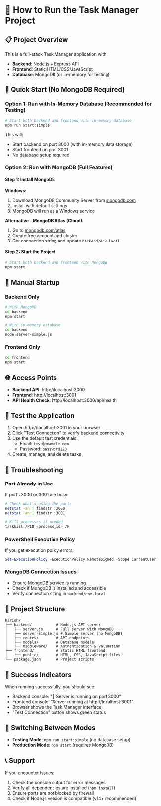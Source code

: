 # 🚀 How to Run the Task Manager Project

## 📋 Project Overview
This is a full-stack Task Manager application with:
- **Backend**: Node.js + Express API
- **Frontend**: Static HTML/CSS/JavaScript
- **Database**: MongoDB (or in-memory for testing)

## 🎯 Quick Start (No MongoDB Required)

### Option 1: Run with In-Memory Database (Recommended for Testing)
```bash
# Start both backend and frontend with in-memory database
npm run start:simple
```

This will:
- Start backend on port 3000 (with in-memory data storage)
- Start frontend on port 3001
- No database setup required

### Option 2: Run with MongoDB (Full Features)

#### Step 1: Install MongoDB
**Windows:**
1. Download MongoDB Community Server from [mongodb.com](https://www.mongodb.com/try/download/community)
2. Install with default settings
3. MongoDB will run as a Windows service

**Alternative - MongoDB Atlas (Cloud):**
1. Go to [mongodb.com/atlas](https://www.mongodb.com/atlas)
2. Create free account and cluster
3. Get connection string and update `backend/env.local`

#### Step 2: Start the Project
```bash
# Start both backend and frontend with MongoDB
npm start
```

## 🔧 Manual Startup

### Backend Only
```bash
# With MongoDB
cd backend
npm start

# With in-memory database
cd backend
node server-simple.js
```

### Frontend Only
```bash
cd frontend
npm start
```

## 🌐 Access Points

- **Backend API**: http://localhost:3000
- **Frontend**: http://localhost:3001
- **API Health Check**: http://localhost:3000/api/health

## 📱 Test the Application

1. Open http://localhost:3001 in your browser
2. Click "Test Connection" to verify backend connectivity
3. Use the default test credentials:
   - Email: `test@example.com`
   - Password: `password123`
4. Create, manage, and delete tasks

## 🐛 Troubleshooting

### Port Already in Use
If ports 3000 or 3001 are busy:
```bash
# Check what's using the ports
netstat -an | findstr :3000
netstat -an | findstr :3001

# Kill processes if needed
taskkill /PID <process_id> /F
```

### PowerShell Execution Policy
If you get execution policy errors:
```powershell
Set-ExecutionPolicy -ExecutionPolicy RemoteSigned -Scope CurrentUser
```

### MongoDB Connection Issues
- Ensure MongoDB service is running
- Check if MongoDB is installed and accessible
- Verify connection string in `backend/env.local`

## 📁 Project Structure
```
harish/
├── backend/           # Node.js API server
│   ├── server.js      # Full server with MongoDB
│   ├── server-simple.js # Simple server (no MongoDB)
│   ├── routes/        # API endpoints
│   ├── models/        # Database models
│   └── middleware/    # Authentication & validation
├── frontend/          # Static HTML frontend
│   └── public/        # HTML, CSS, JavaScript files
└── package.json       # Project scripts
```

## 🎉 Success Indicators

When running successfully, you should see:
- Backend console: "🚀 Server is running on port 3000"
- Frontend console: "Server running at http://localhost:3001"
- Browser shows the Task Manager interface
- "Test Connection" button shows green status

## 🔄 Switching Between Modes

- **Testing Mode**: `npm run start:simple` (no database setup)
- **Production Mode**: `npm start` (requires MongoDB)

## 📞 Support

If you encounter issues:
1. Check the console output for error messages
2. Verify all dependencies are installed (`npm install`)
3. Ensure ports are not blocked by firewall
4. Check if Node.js version is compatible (v14+ recommended)
